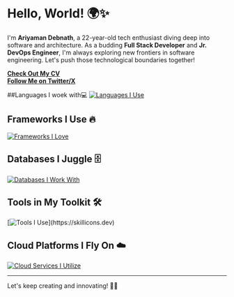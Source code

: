 # Hello, World! 🌍✨

I'm **Ariyaman Debnath**, a 22-year-old tech enthusiast diving deep into software and architecture. As a budding **Full Stack Developer** and **Jr. DevOps Engineer**, I'm always exploring new frontiers in software engineering. Let's push those technological boundaries together!

[**Check Out My CV**](https://resume-five-flame.vercel.app/)  
[**Follow Me on Twitter/X**](https://x.com/AriyamanDe12_24)

##Languages I woek with💻
[![Languages I Use](https://skillicons.dev/icons?i=ts,js,bash,python)](https://skillicons.dev)

## Frameworks I Use 🔥
[![Frameworks I Love](https://skillicons.dev/icons?i=react,next,tailwind,express,prisma,django,flask,graphql)](https://skillicons.dev)

## Databases I Juggle 🗄️
[![Databases I Work With](https://skillicons.dev/icons?i=postgres,redis,mongo,mysql)](https://skillicons.dev)

## Tools in My Toolkit 🛠️
[![Tools I Use](https://skillicons.dev/icons?i=neovim,git,docker,linux,nginx,kubernetes,)](https://skillicons.dev)

## Cloud Platforms I Fly On ☁️
[![Cloud Services I Utilize](https://skillicons.dev/icons?i=aws,cloudflare,netlify,vercel,firebase)](https://skillicons.dev)

---

Let's keep creating and innovating! 🚀✨

